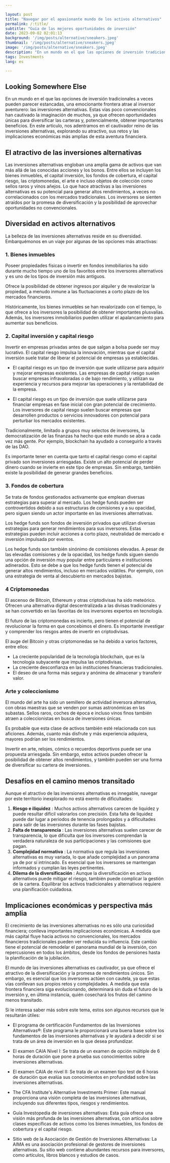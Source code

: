 ```yaml
---

layout: post 
title: "Navegar por el apasionante mundo de los activos alternativos"
permalink: /:title/ 
subtitle: "Guía de las mejores oportunidades de inversión"
date: 2023-09-02 02:01:13 
background: '/img/posts/alternative/sneakers.jpeg'
thumbnail: '/img/posts/alternative/sneakers.jpeg'
image: '/img/posts/alternative/sneakers.jpeg'
description: "En un mundo en el que las opciones de inversión tradicionales a veces pueden parecer estancadas, una emocionante frontera atrae al inversor aventurero: las inversiones alternativas."
tags: Investments
lang: es

---
```



## Looking Somewhere Else

En un mundo en el que las opciones de inversión tradicionales a veces pueden parecer estancadas, una emocionante frontera atrae al inversor aventurero: las inversiones alternativas. Estas vías poco convencionales han cautivado la imaginación de muchos, ya que ofrecen oportunidades únicas para diversificar las carteras y, potencialmente, obtener importantes beneficios. En este artículo, nos adentramos en el cautivador reino de las inversiones alternativas, explorando su atractivo, sus retos y las implicaciones económicas más amplias de esta aventura financiera.

## El atractivo de las inversiones alternativas

Las inversiones alternativas engloban una amplia gama de activos que van más allá de las conocidas acciones y los bonos. Entre ellos se incluyen los bienes inmuebles, el capital inversión, los fondos de cobertura, el capital riesgo, las criptomonedas, el arte e incluso objetos de colección como sellos raros y vinos añejos. Lo que hace atractivas a las inversiones alternativas es su potencial para generar altos rendimientos, a veces no correlacionados con los mercados tradicionales. Los inversores se sienten atraídos por la promesa de diversificación y la posibilidad de aprovechar oportunidades no convencionales.

## Diversidad en activos alternativos

La belleza de las inversiones alternativas reside en su diversidad. Embarquémonos en un viaje por algunas de las opciones más atractivas:

### 1. Bienes inmuebles

Poseer propiedades físicas o invertir en fondos inmobiliarios ha sido durante mucho tiempo uno de los favoritos entre los inversores alternativos y es uno de los tipos de inversión más antiguos.

Ofrece la posibilidad de obtener ingresos por alquiler y de revalorizar la propiedad, a menudo inmune a las fluctuaciones a corto plazo de los mercados financieros.

Históricamente, los bienes inmuebles se han revalorizado con el tiempo, lo que ofrece a los inversores la posibilidad de obtener importantes plusvalías. Además, los inversores inmobiliarios pueden utilizar el apalancamiento para aumentar sus beneficios.

### 2. Capital inversión y capital riesgo

Invertir en empresas privadas antes de que salgan a bolsa puede ser muy lucrativo. El capital riesgo impulsa la innovación, mientras que el capital inversión suele tratar de liberar el potencial de empresas ya establecidas.

- El capital riesgo es un tipo de inversión que suele utilizarse para adquirir y mejorar empresas existentes. Las empresas de capital riesgo suelen buscar empresas infravaloradas o de bajo rendimiento, y utilizan su experiencia y recursos para mejorar las operaciones y la rentabilidad de la empresa.

- El capital riesgo es un tipo de inversión que suele utilizarse para financiar empresas en fase inicial con gran potencial de crecimiento. Los inversores de capital riesgo suelen buscar empresas que desarrollen productos o servicios innovadores con potencial para perturbar los mercados existentes.

Tradicionalmente, limitado a grupos muy selectos de inversores, la democratización de las finanzas ha hecho que este mundo se abra a cada vez más gente. Por ejemplo, blockchain ha ayudado a conseguirlo a través de las DAO.

Es importante tener en cuenta que tanto el capital riesgo como el capital privado son inversiones arriesgadas. Existe un alto potencial de perder dinero cuando se invierte en este tipo de empresas. Sin embargo, también existe la posibilidad de generar grandes beneficios.

### 3. Fondos de cobertura

Se trata de fondos gestionados activamente que emplean diversas estrategias para superar al mercado. Los hedge funds pueden ser controvertidos debido a sus estructuras de comisiones y a su opacidad, pero siguen siendo un actor importante en las inversiones alternativas.

Los hedge funds son fondos de inversión privados que utilizan diversas estrategias para generar rendimientos para sus inversores. Estas estrategias pueden incluir acciones a corto plazo, neutralidad de mercado e inversión impulsada por eventos.

Los hedge funds son también sinónimo de comisiones elevadas. A pesar de las elevadas comisiones y de la opacidad, los hedge funds siguen siendo una opción de inversión muy popular entre particulares e instituciones adinerados. Esto se debe a que los hedge funds tienen el potencial de generar altos rendimientos, incluso en mercados volátiles. Por ejemplo, con una estrategia de venta al descubierto en mercados bajistas.

### 4 Criptomonedas

El ascenso de Bitcoin, Ethereum y otras criptodivisas ha sido meteórico. Ofrecen una alternativa digital descentralizada a las divisas tradicionales y se han convertido en las favoritas de los inversores expertos en tecnología.

El futuro de las criptomonedas es incierto, pero tienen el potencial de revolucionar la forma en que concebimos el dinero. Es importante investigar y comprender los riesgos antes de invertir en criptodivisas.

El auge del Bitcoin y otras criptomonedas se ha debido a varios factores, entre ellos:

- La creciente popularidad de la tecnología blockchain, que es la tecnología subyacente que impulsa las criptodivisas.
- La creciente desconfianza en las instituciones financieras tradicionales.
- El deseo de una forma más segura y anónima de almacenar y transferir valor.

### Arte y coleccionismo

El mundo del arte ha sido un semillero de actividad inversora alternativa, con obras maestras que se venden por sumas astronómicas en las subastas. Sellos raros, coches de época e incluso vinos finos también atraen a coleccionistas en busca de inversiones únicas.

Es probable que esta clase de activos también esté relacionada con sus aficiones. Además, cuanto más disfrute y más experiencia adquiera, mayores podrían ser los rendimientos.

Invertir en arte, relojes, cómics o recuerdos deportivos puede ser una propuesta arriesgada. Sin embargo, estos activos pueden ofrecer la posibilidad de obtener altos rendimientos, y también pueden ser una forma de diversificar su cartera de inversiones.

## Desafíos en el camino menos transitado

Aunque el atractivo de las inversiones alternativas es innegable, navegar por este territorio inexplorado no está exento de dificultades:

1. **Riesgo e iliquidez** : Muchos activos alternativos carecen de liquidez y puede resultar difícil valorarlos con precisión. Esta falta de liquidez puede dar lugar a periodos de tenencia prolongados y a dificultades para salir de las inversiones durante las fases bajistas.
2. **Falta de transparencia** : Las inversiones alternativas suelen carecer de transparencia, lo que dificulta que los inversores comprendan la verdadera naturaleza de sus participaciones y las comisiones que pagan.
3. **Complejidad normativa** : La normativa que regula las inversiones alternativas es muy variada, lo que añade complejidad a un panorama ya de por sí intrincado. Es esencial que los inversores se mantengan informados y cumplan las leyes pertinentes.
4. **Dilema de la diversificación** : Aunque la diversificación en activos alternativos puede mitigar el riesgo, también puede complicar la gestión de la cartera. Equilibrar los activos tradicionales y alternativos requiere una planificación cuidadosa.

## Implicaciones económicas y perspectiva más amplia

El crecimiento de las inversiones alternativas no es sólo una curiosidad financiera; conlleva importantes implicaciones económicas. A medida que más capital fluye hacia activos no convencionales, los mercados financieros tradicionales pueden ver reducida su influencia. Este cambio tiene el potencial de remodelar el panorama mundial de la inversión, con repercusiones en todos los ámbitos, desde los fondos de pensiones hasta la planificación de la jubilación.

El mundo de las inversiones alternativas es cautivador, ya que ofrece el atractivo de la diversificación y la promesa de rendimientos únicos. Sin embargo, es esencial que los inversores actúen con cautela, ya que estas vías conllevan sus propios retos y complejidades. A medida que esta frontera financiera siga evolucionando, determinará sin duda el futuro de la inversión y, en última instancia, quién cosechará los frutos del camino menos transitado.

Si le interesa saber más sobre este tema, estos son algunos recursos que le resultarán útiles:

- El programa de certificación Fundamentos de las Inversiones Alternativas®: Este programa le proporcionará una buena base sobre los fundamentos de las inversiones alternativas y le ayudará a decidir si se trata de un área de inversión en la que desea profundizar.

- El examen CAIA Nivel I: Se trata de un examen de opción múltiple de 6 horas de duración que pone a prueba sus conocimientos sobre inversiones alternativas.

- El examen CAIA de nivel II: Se trata de un examen tipo test de 6 horas de duración que evalúa sus conocimientos en profundidad sobre las inversiones alternativas.

- The CFA Institute's Alternative Investments Primer: Este manual proporciona una visión completa de las inversiones alternativas, incluyendo sus diferentes tipos, riesgos y rendimientos.

- Guía Investopedia de inversiones alternativas: Esta guía ofrece una visión más profunda de las inversiones alternativas, con artículos sobre clases específicas de activos como los bienes inmuebles, los fondos de cobertura y el capital riesgo.

- Sitio web de la Asociación de Gestión de Inversiones Alternativas: La AIMA es una asociación profesional de gestores de inversiones alternativas. Su sitio web contiene abundantes recursos para inversores, como artículos, libros blancos y estudios de casos.
